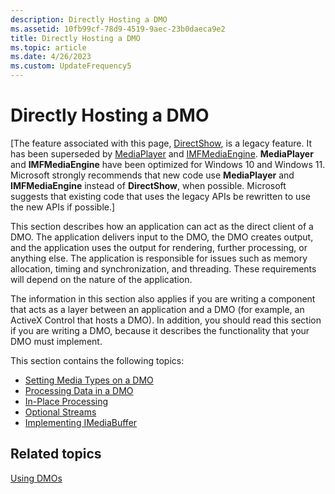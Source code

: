 ```yaml
---
description: Directly Hosting a DMO
ms.assetid: 10fb99cf-78d9-4519-9aec-23b0daeca9e2
title: Directly Hosting a DMO
ms.topic: article
ms.date: 4/26/2023
ms.custom: UpdateFrequency5
---
```


# Directly Hosting a DMO

\[The feature associated with this page, [DirectShow](/windows/win32/directshow/directshow), is a legacy feature. It has been superseded by [MediaPlayer](/uwp/api/Windows.Media.Playback.MediaPlayer) and [IMFMediaEngine](/windows/win32/api/mfmediaengine/nn-mfmediaengine-imfmediaengine). **MediaPlayer** and **IMFMediaEngine** have been optimized for Windows 10 and Windows 11. Microsoft strongly recommends that new code use **MediaPlayer** and **IMFMediaEngine** instead of **DirectShow**, when possible. Microsoft suggests that existing code that uses the legacy APIs be rewritten to use the new APIs if possible.\]

This section describes how an application can act as the direct client of a DMO. The application delivers input to the DMO, the DMO creates output, and the application uses the output for rendering, further processing, or anything else. The application is responsible for issues such as memory allocation, timing and synchronization, and threading. These requirements will depend on the nature of the application.

The information in this section also applies if you are writing a component that acts as a layer between an application and a DMO (for example, an ActiveX Control that hosts a DMO). In addition, you should read this section if you are writing a DMO, because it describes the functionality that your DMO must implement.

This section contains the following topics:

-   [Setting Media Types on a DMO](setting-media-types-on-a-dmo.md)
-   [Processing Data in a DMO](processing-data-in-a-dmo.md)
-   [In-Place Processing](in-place-processing.md)
-   [Optional Streams](optional-streams.md)
-   [Implementing IMediaBuffer](implementing-imediabuffer.md)

## Related topics

<dl> <dt>

[Using DMOs](using-dmos.md)
</dt> </dl>

 

 




